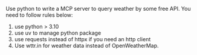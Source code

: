 Use python to write a MCP server to query weather by some free API. You need to follow rules below:
1. use python > 3.10
2. use uv to manage python package
2. use requests instead of httpx if you need an http client
3. Use wttr.in for weather data instead of OpenWeatherMap.